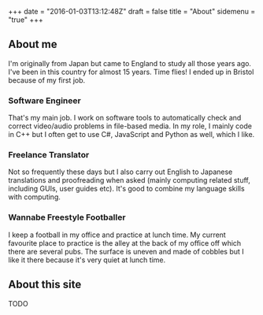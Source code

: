 +++
date = "2016-01-03T13:12:48Z"
draft = false
title = "About"
sidemenu = "true"
+++

## About me

I'm originally from Japan but came to England to study all those years ago. I've been in this country for almost 15 years. Time flies! I ended up in Bristol because of my first job.

### Software Engineer

That's my main job. I work on software tools to automatically check and correct video/audio problems in file-based media. In my role, I mainly code in C++ but I often get to use C#, JavaScript and Python as well, which I like. 

### Freelance Translator

Not so frequently these days but I also carry out English to Japanese translations and proofreading when asked (mainly computing related stuff, including GUIs, user guides etc). It's good to combine my language skills with computing.

### Wannabe Freestyle Footballer

I keep a football in my office and practice at lunch time. My current favourite place to practice is the alley at the back of my office off which there are several pubs. The surface is uneven and made of cobbles but I like it there because it's very quiet at lunch time.

## About this site

TODO
